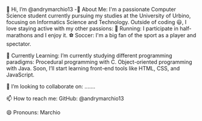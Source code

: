 👋 Hi, I’m @andrymarchio13
-👀 About Me:
I'm a passionate Computer Science student currently pursuing my studies at the University of Urbino, focusing on Informatics Science and Technology.
Outside of coding 😃, I love staying active with my other passions:
  🏃 Running: I participate in half-marathons and I enjoy it.
  ⚽ Soccer: I'm a big fan of the sport as a player and spectator.

🌱 Currently Learning:
I’m currently studying different programming paradigms:
  Procedural programming with C.
  Object-oriented programming with Java.
  Soon, I’ll start learning front-end tools like HTML, CSS, and JavaScript.

💞️ I’m looking to collaborate on:
.......
  
📫 How to reach me:
  GitHub: @andrymarchio13

😄 Pronouns: 
  Marchio
  
<!---
andrymarchio13/andrymarchio13 is a ✨ special ✨ repository because its `README.md` (this file) appears on your GitHub profile.
You can click the Preview link to take a look at your changes.
--->
